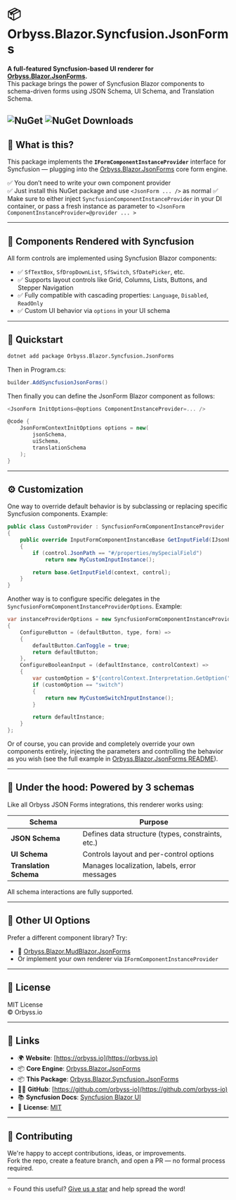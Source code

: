 # 📦 Orbyss.Blazor.Syncfusion.JsonForms

**A full-featured Syncfusion-based UI renderer for [Orbyss.Blazor.JsonForms](https://github.com/orbyss-io/Orbyss.Blazor.JsonForms).**  
This package brings the power of Syncfusion Blazor components to schema-driven forms using JSON Schema, UI Schema, and Translation Schema.

![NuGet](https://img.shields.io/nuget/v/Orbyss.Blazor.Syncfusion.JsonForms)
![NuGet Downloads](https://img.shields.io/nuget/dt/Orbyss.Blazor.Syncfusion.JsonForms)
---

## 🎯 What is this?

This package implements the **`IFormComponentInstanceProvider`** interface for Syncfusion — plugging into the [Orbyss.Blazor.JsonForms](https://github.com/orbyss-io/Orbyss.Blazor.JsonForms) core form engine.

✅ You don’t need to write your own component provider  
✅ Just install this NuGet package and use `<JsonForm ... />` as normal
✅ Make sure to either inject `SyncfusionComponentInstanceProvider` in your DI container, or pass a fresh instance as parameter to 
`<JsonForm ComponentInstanceProvider=@provider ... >`

---

## 🧱 Components Rendered with Syncfusion

All form controls are implemented using Syncfusion Blazor components:

- ✅ `SfTextBox`, `SfDropDownList`, `SfSwitch`, `SfDatePicker`, etc.
- ✅ Supports layout controls like Grid, Columns, Lists, Buttons, and Stepper Navigation
- ✅ Fully compatible with cascading properties: `Language`, `Disabled`, `ReadOnly`
- ✅ Custom UI behavior via `options` in your UI schema

---

## 🚀 Quickstart

```bash
dotnet add package Orbyss.Blazor.Syncfusion.JsonForms
```

Then in Program.cs:
``` csharp
builder.AddSyncfusionJsonForms()
```

Then finally you can define the JsonForm Blazor component as follows:
```csharp
<JsonForm InitOptions=@options ComponentInstanceProvider=... />

@code {
    JsonFormContextInitOptions options = new(
        jsonSchema,
        uiSchema,
        translationSchema
    );
}
```
---

## ⚙️ Customization

One way to override default behavior is by subclassing or replacing specific Syncfusion components. Example:

```csharp
public class CustomProvider : SyncfusionFormComponentInstanceProvider
{
    public override InputFormComponentInstanceBase GetInputField(IJsonFormContext context, FormControlContext control)
    {
        if (control.JsonPath == "#/properties/mySpecialField")
            return new MyCustomInputInstance();

        return base.GetInputField(context, control);
    }
}
```

Another way is to configure specific delegates in the `SyncfusionFormComponentInstanceProviderOptions`. Example:
```csharp
var instanceProviderOptions = new SyncfusionFormComponentInstanceProviderOptions
{
    ConfigureButton = (defaultButton, type, form) =>
    {
        defaultButton.CanToggle = true;
        return defaultButton;
    },
    ConfigureBooleanInput = (defaultInstance, controlContext) =>
    {
        var customOption = $"{controlContext.Interpretation.GetOption("custom-boolean")}";
        if (customOption == "switch")
        {
            return new MyCustomSwitchInputInstance();
        }

        return defaultInstance;
    }
};
```

Or of course, you can provide and completely override your own components entirely, injecting the parameters and controlling the behavior as you wish (see the full example in [Orbyss.Blazor.JsonForms README](https://github.com/orbyss-io/Orbyss.Blazor.JsonForms)).

---

## 🔄 Under the hood: Powered by 3 schemas

Like all Orbyss JSON Forms integrations, this renderer works using:

| Schema              | Purpose                                             |
|---------------------|-----------------------------------------------------|
| **JSON Schema**     | Defines data structure (types, constraints, etc.)   |
| **UI Schema**       | Controls layout and per-control options             |
| **Translation Schema** | Manages localization, labels, error messages    |

All schema interactions are fully supported.

---

## 🧩 Other UI Options

Prefer a different component library? Try:

- 🎨 [Orbyss.Blazor.MudBlazor.JsonForms](https://www.nuget.org/packages/Orbyss.Blazor.MudBlazor.JsonForms)
- Or implement your own renderer via `IFormComponentInstanceProvider`

---

## 📄 License
MIT License  
© Orbyss.io

---

## 🔗 Links

- 🌍 **Website**: [https://orbyss.io](https://orbyss.io)
- 📦 **Core Engine**: [Orbyss.Blazor.JsonForms](https://www.nuget.org/packages/Orbyss.Blazor.JsonForms)
- 📦 **This Package**: [Orbyss.Blazor.Syncfusion.JsonForms](https://www.nuget.org/packages/Orbyss.Blazor.Syncfusion.JsonForms)
- 🧑‍💻 **GitHub**: [https://github.com/orbyss-io](https://github.com/orbyss-io)
- 📚 **Syncfusion Docs**: [Syncfusion Blazor UI](https://blazor.syncfusion.com/)
- 📝 **License**: [MIT](./LICENSE)

---

## 🤝 Contributing

We're happy to accept contributions, ideas, or improvements.  
Fork the repo, create a feature branch, and open a PR — no formal process required.

---

⭐️ Found this useful? [Give us a star](https://github.com/orbyss-io/Orbyss.Blazor.Syncfusion.JsonForms) and help spread the word!
